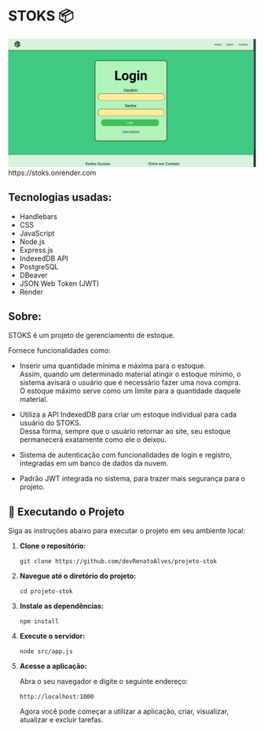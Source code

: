 # STOKS 📦

<img src="./src/public/imgs/print-stoks-git-hub.png" alt="Page Stoks">
https://stoks.onrender.com

## Tecnologias usadas:
- Handlebars
- CSS
- JavaScript
- Node.js
- Express.js
- IndexedDB API
- PostgreSQL
- DBeaver
- JSON Web Token (JWT)
- Render

## Sobre:
STOKS é um projeto de gerenciamento de estoque.

Fornece funcionalidades como:

- Inserir uma quantidade mínima e máxima para o estoque.  
  Assim, quando um determinado material atingir o estoque mínimo, o sistema avisará o usuário que é necessário fazer uma nova compra.  
  O estoque máximo serve como um limite para a quantidade daquele material.

- Utiliza a API IndexedDB para criar um estoque individual para cada usuário do STOKS.  
  Dessa forma, sempre que o usuário retornar ao site, seu estoque permanecerá exatamente como ele o deixou.

- Sistema de autenticação com funcionalidades de login e registro, integradas em um banco de dados da nuvem.

- Padrão JWT integrada no sistema, para trazer mais segurança para o projeto. 

## 🚀 Executando o Projeto

Siga as instruções abaixo para executar o projeto em seu ambiente local:

1. **Clone o repositório:**

   ```
   git clone https://github.com/devRenatoAlves/projeto-stok
   ```

2. **Navegue até o diretório do projeto:**

   ```
   cd projeto-stok
   ```

3. **Instale as dependências:**

   ```
   npm install
   ```

4. **Execute o servidor:**

   ```
   node src/app.js
   ```

5. **Acesse a aplicação:**

   Abra o seu navegador e digite o seguinte endereço:

   ```
   http://localhost:1000
   ```

   Agora você pode começar a utilizar a aplicação, criar, visualizar, atualizar e excluir tarefas.
